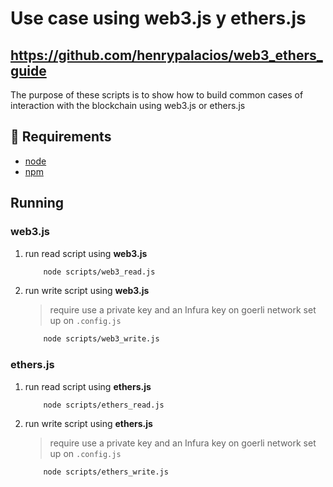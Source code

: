 # Use case using web3.js y ethers.js

## <https://github.com/henrypalacios/web3_ethers_guide>

The purpose of these scripts is to show how to build common cases of interaction with the blockchain using web3.js or ethers.js

## 📝 Requirements

- [node](https://nodejs.org/es/)
- [npm](https://docs.npmjs.com/)

## Running

### web3.js

1. run read script using **web3.js**

    ```bash
        node scripts/web3_read.js
    ```

2. run write script using **web3.js**

    > require use a private key and an Infura key on goerli network
    > set up on `.config.js`

    ```bash
        node scripts/web3_write.js
    ```

### ethers.js

1. run read script using **ethers.js**

    ```bash
        node scripts/ethers_read.js
    ```

2. run write script using **ethers.js**

    > require use a private key and an Infura key on goerli network
    > set up on `.config.js`

    ```bash
        node scripts/ethers_write.js
    ```
